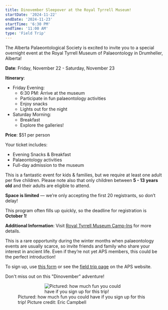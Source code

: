 ```yaml
---
title: Dinovember Sleepover at the Royal Tyrrell Museum!
startDate: '2024-11-22'
endDate: '2024-11-23'
startTime: '6:30 PM'
endTime: '11:00 AM'
type: 'Field Trip'
---
```


The Alberta Palaeontological Society is excited to invite you to a special overnight event at the Royal Tyrrell Museum of Palaeontology in Drumheller, Alberta!

**Date**: Friday, November 22 - Saturday, November 23

**Itinerary**:

-   Friday Evening:
    -   6:30 PM: Arrive at the museum
    -   Participate in fun palaeontology activities
    -   Enjoy snacks
    -   Lights out for the night
-   Saturday Morning:
    -   Breakfast
    -   Explore the galleries!

**Price**: $51 per person

Your ticket includes:

-   Evening Snacks & Breakfast
-   Palaeontology activities
-   Full-day admission to the museum

This is a fantastic event for kids & families, but we require at least one adult per five children. Please note also that only children between **5 - 13 years old** and their adults are eligible to attend.

**Space is limited** — we’re only accepting the first 20 registrants, so don’t delay!

This program often fills up quickly, so the deadline for registration is **October 1**!

**Additional Information**: Visit [Royal Tyrrell Museum Camp-Ins](https://www.tyrrellmuseum.com/whats_on/activities/camp-ins) for more details.

This is a rare opportunity during the winter months when palaeontology events are usually scarce, so invite friends and family who share your interest in ancient life. Even if they’re not yet APS members, this could be the perfect introduction!

To sign up, use [this form](</fieldTrips/2024/rtmp-sleepin/RTMP - Field Trip Sign Up.pdf>) or see the [field trip page](https://albertapaleo.org/events/fieldtrips) on the APS website.

Don't miss out on this "Dinovember" adventure!

<figure style="display:flex; align-items: center; justify-content: center; flex-direction: column;">
    <img src="/fieldTrips/2024/rtmp-sleepin/rtmp-sleepover-resized.png" alt="Pictured: how much fun you could have if you sign up for this trip!" style="max-width: 60%;">
    <figcaption>
Pictured: how much fun you could have if you sign up for this trip! Picture credit: Eric Campbell
    </figcaption>
</figure>
